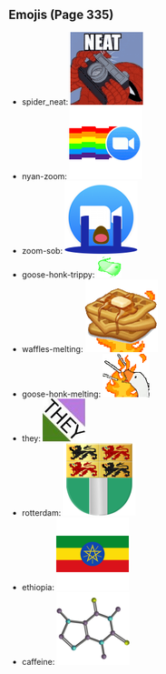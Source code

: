 
## Emojis (Page 335)

* spider_neat: ![spider_neat](output/spider_neat.gif)
* nyan-zoom: ![nyan-zoom](output/nyan-zoom.gif)
* zoom-sob: ![zoom-sob](output/zoom-sob.png)
* goose-honk-trippy: ![goose-honk-trippy](output/goose-honk-trippy.gif)
* waffles-melting: ![waffles-melting](output/waffles-melting.gif)
* goose-honk-melting: ![goose-honk-melting](output/goose-honk-melting.gif)
* they: ![they](output/they.jpg)
* rotterdam: ![rotterdam](output/rotterdam.png)
* ethiopia: ![ethiopia](output/ethiopia.png)
* caffeine: ![caffeine](output/caffeine.png)
